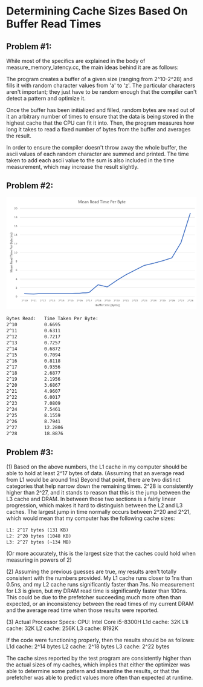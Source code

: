 # Determining Cache Sizes Based On Buffer Read Times

## Problem #1:
  While most of the specifics are explained in the body of measure_memory_latency.cc,
  the main ideas behind it are as follows:

  The program creates a buffer of a given size (ranging from 2^10-2^28) and
  fills it with random character values from 'a' to 'z'. The particular
  characters aren't important; they just have to be random enough that the
  compiler can't detect a pattern and optimize it.

  Once the buffer has been initialized and filled, random bytes are read out
  of it an arbitrary number of times to ensure that the data is being stored
  in the highest cache that the CPU can fit it into. Then, the program measures
  how long it takes to read a fixed number of bytes from the buffer and averages
  the result.

  In order to ensure the compiler doesn't throw away the whole buffer, the
  ascii values of each random character are summed and printed. The time taken
  to add each ascii value to the sum is also included in the time measurement,
  which may increase the result slightly.

## Problem #2:

  ![](Screenshot%20(60).png)

    Bytes Read:   Time Taken Per Byte:
    2^10          0.6695
    2^11          0.6311
    2^12          0.7217
    2^13          0.7257
    2^14          0.6872
    2^15          0.7094
    2^16          0.8118
    2^17          0.9356
    2^18          2.6877
    2^19          2.1956
    2^20          3.6867
    2^21          4.9607
    2^22          6.0017
    2^23          7.0809
    2^24          7.5461
    2^25          8.1559
    2^26          8.7941
    2^27          12.2806
    2^28          18.8876

## Problem #3:

(1) Based on the above numbers, the L1 cache in my computer should be able to
    hold at least 2^17 bytes of data. (Assuming that an average read from L1
    would be around 1ns) Beyond that point, there are two distinct categories
    that help narrow down the remaining times. 2^28 is consistently higher than
    2^27, and it stands to reason that this is the jump between the L3 cache
    and DRAM. In between those two sections is a fairly linear progression,
    which makes it hard to distinguish between the L2 and L3 caches. The largest
    jump in time normally occurs between 2^20 and 2^21, which would mean that my
    computer has the following cache sizes:

    L1: 2^17 bytes (131 KB)
    L2: 2^20 bytes (1048 KB)
    L3: 2^27 bytes (~134 MB)
    
   (Or more accurately, this is the largest size that the caches could hold
   when measuring in powers of 2)

(2) Assuming the previous guesses are true, my results aren't totally consistent
    with the numbers provided. My L1 cache runs closer to 1ns than 0.5ns, and my
    L2 cache runs significantly faster than 7ns. No measurement for L3 is given,
    but my DRAM read time is significantly faster than 100ns. This could be due
    to the prefetcher succeeding much more often than expected, or an
    inconsistency between the read times of my current DRAM and the average
    read time when those results were reported.

(3) Actual Processor Specs:
          CPU:    Intel Core i5-8300H
    L1d cache:    32K
    L1i cache:    32K
     L2 cache:    256K
     L3 cache:    8192K

   If the code were functioning properly, then the results should be as follows:
   L1d cache:    2^14 bytes
    L2 cache:    2^18 bytes
    L3 cache:    2^22 bytes

   The cache sizes reported by the test program are consistently higher than
   the actual sizes of my caches, which implies that either the optimizer was
   able to determine some pattern and streamline the results, or that the
   prefetcher was able to predict values more often than expected at runtime.
